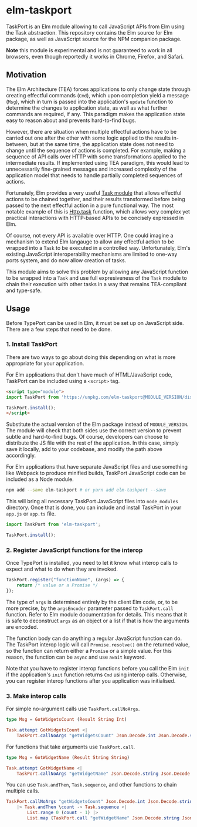 elm-taskport
============

TaskPort is an Elm module allowing to call JavaScript APIs from Elm using the Task abstraction. This repository contains the Elm source for Elm package, as well as JavaScript source for the NPM companion package.

**Note** this module is experimental and is not guaranteed to work in all browsers, even though reportedly it works in Chrome, Firefox, and Safari.

Motivation
----------

The Elm Architecture (TEA) forces applications to only change state through creating effectful commands (`Cmd`), which upon completion yield a message (`Msg`), which in turn is passed into the application's `update` function to determine the changes to application state, as well as what further commands are required, if any. This paradigm makes the application state easy to reason about and prevents hard-to-find bugs.

However, there are situation when multiple effectful actions have to be carried out one after the other with some logic applied to the results in-between, but at the same time, the application state does not need to change until the sequence of actions is completed. For example, making a sequence of API calls over HTTP with some transformations applied to the intermediate results. If implemented using TEA paradigm, this would lead to unnecessarily fine-grained messages and increased complexity of the application model that needs to handle partially completed sequences of actions.

Fortunately, Elm provides a very useful [Task module](https://package.elm-lang.org/packages/elm/core/latest/Task) that allows effectful actions to be chained together, and their results transformed before being passed to the next effectful action in a pure functional way. The most notable example of this is [Http.task](https://package.elm-lang.org/packages/elm/http/latest/Http#task) function, which allows very complex yet practical interactions with HTTP-based APIs to be concisely expressed in Elm.

Of course, not every API is available over HTTP. One could imagine a mechanism to extend Elm langauge to allow any effectful action to be wrapped into a `Task` to be executed in a controlled way. Unfortunately, Elm's existing JavaScript interoperability mechanisms are limited to one-way ports system, and do now allow creation of tasks.

This module aims to solve this problem by allowing any JavaScript function to be wrapped into a `Task` and use full expresiveness of the `Task` module to chain their execution with other tasks in a way that remains TEA-compliant and type-safe.

Usage
-----

Before TypePort can be used in Elm, it must be set up on JavaScript side. There are a few steps that need to be done.

### 1. Install TaskPort
There are two ways to go about doing this depending on what is more appropriate for your application.

For Elm applications that don't have much of HTML/JavaScript code, TaskPort can be included using a `<script>` tag.

```html
<script type="module">
import TaskPort from 'https://unpkg.com/elm-taskport@MODULE_VERSION/dist/taskport.min.js';

TaskPort.install();
</script>
```

Substitute the actual version of the Elm package instead of `MODULE_VERSION`. The module will check that both sides use the correct version to prevent subtle and hard-to-find bugs. Of course, developers can choose to distribute the JS file with the rest of the application. In this case, simply save it locally, add to your codebase, and modify the path above accordingly.

For Elm applications that have separate JavaScript files and use something like Webpack to produce minified builds, TaskPort JavaScript code can be
included as a Node module.

```sh
npm add --save elm-taskport # or yarn add elm-taskport --save
```

This will bring all necessary TaskPort JavaScript files into `node_modules` directory. Once that is done, you can include and install TaskPort in your `app.js` or `app.ts` file.

```js
import TaskPort from 'elm-taskport';

TaskPort.install();
```

### 2. Register JavaScript functions for the interop

Once TypePort is installed, you need to let it know what interop calls to expect and what to do when they are invoked.

```js
TaskPort.register("functionName", (args) => {
    return /* value or a Promise */
});
```

The type of `args` is determined entirely by the client Elm code, or, to be more precise, by the `argsEncoder` parameter passed to `TaskPort.call` function. Refer to Elm module documentation for details. This means that it is safe to deconstruct `args` as an object or a list if that is how the arguments are encoded.

The function body can do anything a regular JavaScript function can do. The TaskPort interop logic will call `Promise.resolve()` on the returned value, so the function can return either a `Promise` or a simple value. For this reason, the function can be `async` and use `await` keyword.

Note that you have to register interop functions before you call the Elm `init` if the application's `init` function returns `Cmd` using interop calls. Otherwise, you can register interop functions after you application was initialised.

### 3. Make interop calls

For simple no-argument calls use `TaskPort.callNoArgs`.
```elm
type Msg = GotWidgetsCount (Result String Int)

Task.attempt GotWidgetsCount <|
    TaskPort.callNoArgs "getWidgetsCount" Json.Decode.int Json.Decode.string
```

For functions that take arguments use `TaskPort.call`.

```elm
type Msg = GotWidgetName (Result String String)

Task.attempt GotWidgetName <|
    TaskPort.callNoArgs "getWidgetName" Json.Decode.string Json.Decode.string Json.Encode.int 0
```

You can use `Task.andThen`, `Task.sequence`, and other functions to chain multiple calls.

```elm
TaskPort.callNoArgs "getWidgetsCount" Json.Decode.int Json.Decode.string
    |> Task.andThen \count -> Task.sequence <|
        List.range 0 (count - 1) |>
        List.map (TaskPort.call "getWidgetName" Json.Decode.string Json.Decode.string Json.Encode.int)
```
